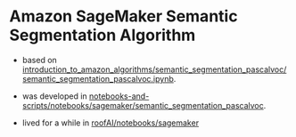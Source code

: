 # Amazon SageMaker Semantic Segmentation Algorithm

- based on [introduction_to_amazon_algorithms/semantic_segmentation_pascalvoc/semantic_segmentation_pascalvoc.ipynb](https://github.com/aws/amazon-sagemaker-examples/blob/main/introduction_to_amazon_algorithms/semantic_segmentation_pascalvoc/semantic_segmentation_pascalvoc.ipynb).

- was developed in [notebooks-and-scripts/notebooks/sagemaker/semantic_segmentation_pascalvoc](https://github.com/kamangir/notebooks-and-scripts/tree/main/notebooks/sagemaker/semantic_segmentation_pascalvoc).

- lived for a while in [roofAI/notebooks/sagemaker](https://github.com/kamangir/roofAI/tree/main/notebooks/sagemaker)
